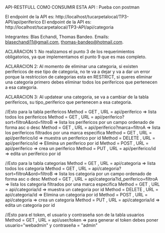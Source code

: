 API-RESTFULL COMO CONSUMIR ESTA API : Pueba con postman

El endpoint de la API es: http://localhost/tucarpetalocal/TP3-API/api/periferico
El endpoint de la API es: http://localhost/tucarpetalocal/TP3-API/api/categoria

Integrantes: Blas Echandi, Thomas Bandeo.
Emails: blasechandi11@gmail.com, thomas-bandeo@hotmail.com.


ACLARACION 1: No realizamos el punto 3 de los requerimientos obligatorios, ya que 
implementamos el punto 9 que es mas completo.

ACLARACION 2: Al momento de eliminar una categoria, si existen perifericos de ese tipo de categoria, no te va a dejar y va a dar un error porque la restriccion de categorias esta en RESTRICT, si queres eliminar una categoria primero debes eliminar todos los perifericos que pertenecen a esa categoria. 

ACLARACION 3: Al updatear una categoria, se va a cambiar de la tabla perifericos, su tipo_periferico que pertenecen a esa categoria.

//Esto para la tabla perifericos
Method = GET ,      URL = api/periferico => lista todos los perifericos
Method = GET ,      URL = api/periferico?sort=filtroA&ord=filtroB => lista los perifericos por un campo ordenado de forma asc o desc 
Method = GET ,      URL = api/periferico?marca=filtroA => lista los perifericos filtrados por una marca especifica
Method = GET ,      URL = api/periferico/id => muestra un periferico por id
Method = DELETE ,   URL = api/periferico/id => Elimina un periferico por id
Method = POST ,     URL = api/periferico => crea un periferico
Method = PUT ,      URL = api/periferico/id => edita un periferico por id


//Esto para la tabla categorias
Method = GET ,      URL = api/categoria => lista todos los categoria
Method = GET ,      URL = api/categoria?sort=filtroA&ord=filtroB => lista los categoria por un campo ordenado de forma asc o desc 
Method = GET ,      URL = api/categoria?id_periferico=filtroA => lista los categoria filtrados por una marca especifica
Method = GET ,      URL = api/categoria/id => muestra un categoria por id
Method = DELETE ,   URL = api/categoria/id => Elimina un categoria por id
Method = POST ,     URL = api/categoria => crea un categoria
Method = PUT ,      URL = api/categoria/id => edita un categoria por id


//Esto para el token, el usuario y contraseña son de la tabla usuarios
Method = GET ,      URL = api/user/token => para generar el token debes poner usuario="webadmin" y contraseña = "admin"


